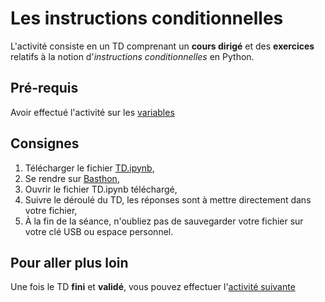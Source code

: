# Les instructions conditionnelles

L'activité consiste en un TD comprenant un __cours dirigé__ et des __exercices__ relatifs à la notion d'_instructions conditionnelles_ en Python.

## Pré-requis

Avoir effectué l'activité sur les [variables](../chapitre_1/)

## Consignes

1. Télécharger le fichier [TD.ipynb](./TD.ipynb),
2. Se rendre sur [Basthon](https://notebook.basthon.fr/),
3. Ouvrir le fichier TD.ipynb téléchargé,
4. Suivre le déroulé du TD, les réponses sont à mettre directement dans votre fichier,
5. À la fin de la séance, n'oubliez pas de sauvegarder votre fichier sur votre clé USB ou espace personnel.

## Pour aller plus loin

Une fois le TD __fini__ et __validé__, vous pouvez effectuer l'[activité suivante](../chapitre_3/)